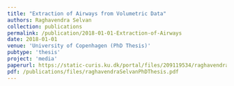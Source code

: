 ```yaml
---
title: "Extraction of Airways from Volumetric Data"
authors: Raghavendra Selvan
collection: publications
permalink: /publication/2018-01-01-Extraction-of-Airways
date: 2018-01-01
venue: 'University of Copenhagen (PhD Thesis)'
pubtype: 'thesis'
project: 'media'
paperurl: https://static-curis.ku.dk/portal/files/209119534/raghavendraSelvanPhDThesis.pdf
pdf: /publications/files/raghavendraSelvanPhDThesis.pdf 
---
```


